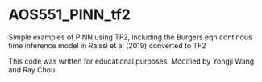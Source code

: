 # AOS551_PINN_tf2

Simple examples of PINN using TF2, including the Burgers eqn continous time inference model in Raissi et al (2019) converted to TF2

This code was written for educational purposes. Modified by Yongji Wang and Ray Chou

